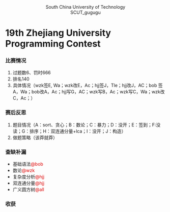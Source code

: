 <center> South China University of Technology </center> 

<center> SCUT_gugugu </center>

# 19th Zhejiang University Programming Contest

 

### 比赛情况

1. 过题数6、罚时666
2. 排名140
3. 具体情况（wzk签E, Wa；wzk改E，Ac；hjj签J，Tle；hjj改J，AC；bob 签 A，Wa；bob改A，Ac；hjj写G，AC；wzk写B，Ac；wzk写C，Wa；wzk改C，Ac；）

### 赛后反思

1. 题目情况（A：sort、贪心；B：数论；C：暴力；D：没开；E：签到；F:没读；G：排序；H：双连通分量+lca；I：没开；J：构造）
2. 做题策略（该莽就莽）

### 查缺补漏

+ 基础语法<font color="#dd0000">@bob</font>
+ 数论<font color="#dd0000">@wzk</font>
+ 复杂度分析<font color="#dd0000">@hjj</font>
+ 双连通分量<font color="#dd0000">@hjj</font>
+ 广义圆方树<font color="#dd0000">@all</font>

### 收获
